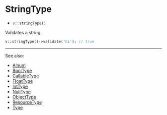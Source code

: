 # StringType

- `v::stringType()`

Validates a string.

```php
v::stringType()->validate('hi'); // true
```

***
See also:

  * [Alnum](Alnum.md)
  * [BoolType](BoolType.md)
  * [CallableType](CallableType.md)
  * [FloatType](FloatType.md)
  * [IntType](IntType.md)
  * [NullType](NullType.md)
  * [ObjectType](ObjectType.md)
  * [ResourceType](ResourceType.md)
  * [Type](Type.md)
